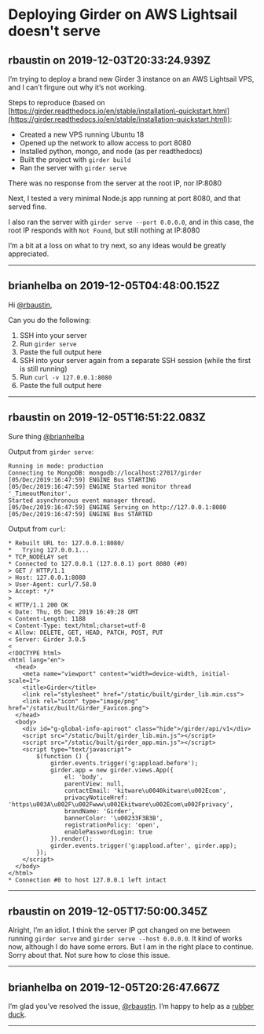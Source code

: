 # Deploying Girder on AWS Lightsail doesn't serve

## rbaustin on 2019-12-03T20:33:24.939Z

I’m trying to deploy a brand new Girder 3 instance on an AWS Lightsail VPS, and I can’t firgure out why it’s not working.


Steps to reproduce (based on [https://girder.readthedocs.io/en/stable/installation\-quickstart.html](https://girder.readthedocs.io/en/stable/installation-quickstart.html)):


* Created a new VPS running Ubuntu 18
* Opened up the network to allow access to port 8080
* Installed python, mongo, and node (as per readthedocs)
* Built the project with `girder build`
* Ran the server with `girder serve`


There was no response from the server at the root IP, nor IP:8080


Next, I tested a very minimal Node.js app running at port 8080, and that served fine.


I also ran the server with `girder serve --port 0.0.0.0`, and in this case, the root IP responds with `Not Found`, but still nothing at IP:8080


I’m a bit at a loss on what to try next, so any ideas would be greatly appreciated.


---

## brianhelba on 2019-12-05T04:48:00.152Z

Hi [@rbaustin](/u/rbaustin),


Can you do the following:


1. SSH into your server
2. Run `girder serve`
3. Paste the full output here
4. SSH into your server again from a separate SSH session (while the first is still running)
5. Run `curl -v 127.0.0.1:8080`
6. Paste the full output here

---

## rbaustin on 2019-12-05T16:51:22.083Z

Sure thing [@brianhelba](/u/brianhelba)


Output from `girder serve`:



```
Running in mode: production
Connecting to MongoDB: mongodb://localhost:27017/girder
[05/Dec/2019:16:47:59] ENGINE Bus STARTING
[05/Dec/2019:16:47:59] ENGINE Started monitor thread '_TimeoutMonitor'.
Started asynchronous event manager thread.
[05/Dec/2019:16:47:59] ENGINE Serving on http://127.0.0.1:8080
[05/Dec/2019:16:47:59] ENGINE Bus STARTED

```

Output from `curl`:



```
* Rebuilt URL to: 127.0.0.1:8080/
*   Trying 127.0.0.1...
* TCP_NODELAY set
* Connected to 127.0.0.1 (127.0.0.1) port 8080 (#0)
> GET / HTTP/1.1
> Host: 127.0.0.1:8080
> User-Agent: curl/7.58.0
> Accept: */*
> 
< HTTP/1.1 200 OK
< Date: Thu, 05 Dec 2019 16:49:28 GMT
< Content-Length: 1188
< Content-Type: text/html;charset=utf-8
< Allow: DELETE, GET, HEAD, PATCH, POST, PUT
< Server: Girder 3.0.5
< 
<!DOCTYPE html>
<html lang="en">
  <head>
    <meta name="viewport" content="width=device-width, initial-scale=1">
    <title>Girder</title>
    <link rel="stylesheet" href="/static/built/girder_lib.min.css">
    <link rel="icon" type="image/png" href="/static/built/Girder_Favicon.png">
  </head>
  <body>
    <div id="g-global-info-apiroot" class="hide">/girder/api/v1</div>
    <script src="/static/built/girder_lib.min.js"></script>
    <script src="/static/built/girder_app.min.js"></script>
    <script type="text/javascript">
        $(function () {
            girder.events.trigger('g:appload.before');
            girder.app = new girder.views.App({
                el: 'body',
                parentView: null,
                contactEmail: 'kitware\u0040kitware\u002Ecom',
                privacyNoticeHref: 'https\u003A\u002F\u002Fwww\u002Ekitware\u002Ecom\u002Fprivacy',
                brandName: 'Girder',
                bannerColor: '\u00233F3B3B',
                registrationPolicy: 'open',
                enablePasswordLogin: true
            }).render();
            girder.events.trigger('g:appload.after', girder.app);
        });
    </script>
  </body>
</html>
* Connection #0 to host 127.0.0.1 left intact

```

---

## rbaustin on 2019-12-05T17:50:00.345Z

Alright, I’m an idiot. I think the server IP got changed on me between running `girder serve` and `girder serve --host 0.0.0.0`. It kind of works now, although I do have some errors. But I am in the right place to continue. Sorry about that. Not sure how to close this issue.


---

## brianhelba on 2019-12-05T20:26:47.667Z

I’m glad you’ve resolved the issue, [@rbaustin](/u/rbaustin). I’m happy to help as a [rubber duck](https://en.wikipedia.org/wiki/Rubber_duck_debugging).


---

